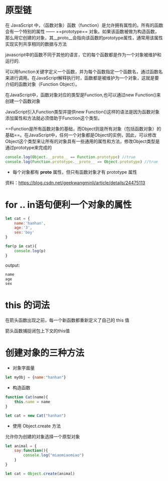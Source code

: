 # 原型链

在 JavaScript 中，（函数对象）函数（function）是允许拥有属性的。所有的函数会有一个特别的属性 —— ==prototype== 对象。如果该函数被做为构造函数，那么用它创建的对象，其__proto__会指向该函数的prototype属性，通常用该属性实现实列共享相同的数据与方法

javascript中的函数不同于其他的语言，它的每个函数都是作为一个对象被维护和运行的.

可以用function关键字定义一个函数，并为每个函数指定一个函数名，通过函数名来进行调用。在JavaScript解释执行时，函数都是被维护为一个对象，这就是要介绍的函数对象（Function Object）。

在JavaScript中，函数对象对应的类型是Function,也可以通过new Function()来创建一个函数对象

JavaScript引入Function类型并提供new Function()这样的语法是因为函数对象添加属性和方法就必须借助于Function这个类型。

==Function是所有函数对象的基础，而Object则是所有对象（包括函数对象）的基础==。在JavaScript中，任何一个对象都是Object的实例，因此，可以修改Object这个类型来让所有的对象具有一些通用的属性和方法，修改Object类型是通过prototype来完成的

```javascript
console.log(Object.__proto__ == Function.prototype) //true
console.log(Function.prototype.__proto__ == Object.prototype) //true
```

- 每个对象都有 __proto__ 属性，但只有函数对象才有 prototype 属性

资料：https://blog.csdn.net/geekwangminli/article/details/24475113

# for .. in语句便利一个对象的属性

```js
let cat = {
    name:'hanhan',
    age:'3',
    sex:'boy'
}

for(p in cat){
    console.log(p)
}
```

output:

```js
name
age
sex
```

# this 的词法

在箭头函数出现之前，每一个新函数都重新定义了自己的 this 值

箭头函数捕捉闭包上下文的this值

# 创建对象的三种方法

- 对象字面量

```js
let myObj = {name:"hanhan"}
```

- 构造函数

```js
function Cat(name){
    this.name = name
}

let cat = new Cat("hanhan")
```

- 使用 Object.create 方法

允许你为创建的对象选择一个原型对象

```js
let animal = {
    say:function(){
        console.log("miaomiaomiao")
    }
}

let cat = Object.create(animal)

```
